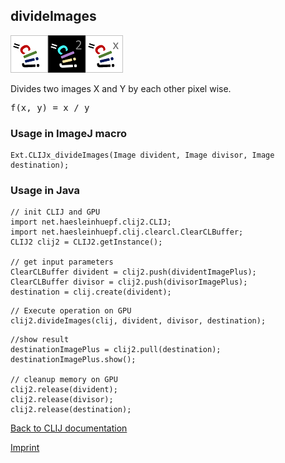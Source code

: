 ## divideImages
![Image](images/mini_clij1_logo.png)![Image](images/mini_clij2_logo.png)![Image](images/mini_clijx_logo.png)

Divides two images X and Y by each other pixel wise.

<pre>f(x, y) = x / y</pre>

### Usage in ImageJ macro
```
Ext.CLIJx_divideImages(Image divident, Image divisor, Image destination);
```


### Usage in Java
```
// init CLIJ and GPU
import net.haesleinhuepf.clij2.CLIJ;
import net.haesleinhuepf.clij.clearcl.ClearCLBuffer;
CLIJ2 clij2 = CLIJ2.getInstance();

// get input parameters
ClearCLBuffer divident = clij2.push(dividentImagePlus);
ClearCLBuffer divisor = clij2.push(divisorImagePlus);
destination = clij.create(divident);
```

```
// Execute operation on GPU
clij2.divideImages(clij, divident, divisor, destination);
```

```
//show result
destinationImagePlus = clij2.pull(destination);
destinationImagePlus.show();

// cleanup memory on GPU
clij2.release(divident);
clij2.release(divisor);
clij2.release(destination);
```


[Back to CLIJ documentation](https://clij.github.io/)

[Imprint](https://clij.github.io/imprint)
